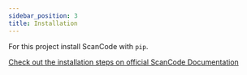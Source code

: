 ```yaml
---
sidebar_position: 3
title: Installation
---
```

<!--
SPDX-License-Identifier: CC-BY-SA-4.0

SPDX-FileCopyrightText: 2021 Sarita Singh <saritasingh.0425@gmail.com>
-->

For this project install ScanCode with `pip`.

[Check out the installation steps on official ScanCode Documentation](https://scancode-toolkit.readthedocs.io/en/latest/getting-started/install.html#comprehensive-installation)

